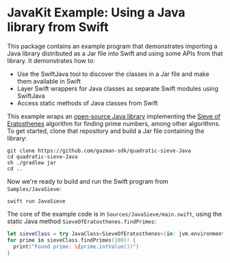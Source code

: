 # JavaKit Example: Using a Java library from Swift

This package contains an example program that demonstrates importing a Java library distributed as a Jar file into Swift and using some APIs from that library. It demonstrates how to:

* Use the SwiftJava tool to discover the classes in a Jar file and make them available in Swift
* Layer Swift wrappers for Java classes as separate Swift modules using SwiftJava
* Access static methods of Java classes from Swift

This example wraps an [open-source Java library](https://github.com/gazman-sdk/quadratic-sieve-Java) implementing the [Sieve of Eratosthenes](https://en.wikipedia.org/wiki/Sieve_of_Eratosthenes) algorithm for finding prime numbers, among other algorithms. To get started, clone that repository and build a Jar file containing the library:

```
git clone https://github.com/gazman-sdk/quadratic-sieve-Java
cd quadratic-sieve-Java
sh ./gradlew jar
cd ..
```

Now we're ready to build and run the Swift program from `Samples/JavaSieve`:

```
swift run JavaSieve
```

The core of the example code is in `Sources/JavaSieve/main.swift`, using the static Java method `SieveOfEratosthenes.findPrimes`:

```swift
let sieveClass = try JavaClass<SieveOfEratosthenes>(in: jvm.environment())
for prime in sieveClass.findPrimes(100)! {
  print("Found prime: \(prime.intValue())")
}
```
